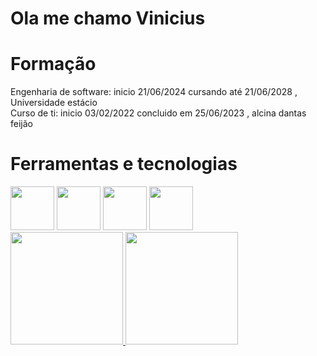
# Ola me chamo Vinicius

<!--
**viniciusxpg/viniciusxpg** is a ✨ _special_ ✨ repository because its `README.md` (this file) appears on your GitHub profile.

Here are some ideas to get you started:

- 🔭 I’m currently working on ...
- 🌱 I’m currently learning ...
- 👯 I’m looking to collaborate on ...
- 🤔 I’m looking for help with ...
- 💬 Ask me about ...
- 📫 How to reach me: ...
- 😄 Pronouns: ...
- ⚡ Fun fact: ...
-->
# Formação
<div padding-bottom="20px">
Engenharia de software:
inicio 21/06/2024 cursando até 21/06/2028 , Universidade estácio
</div>
<div>
Curso de ti:
inicio 03/02/2022 concluido em 25/06/2023 , alcina dantas feijão
</div>


# Ferramentas e tecnologias
<div>
<img width="70px" hegth="70px" src="https://cdn.jsdelivr.net/gh/devicons/devicon@latest/icons/html5/html5-original-wordmark.svg" />
<img width="70px" hegth="70px" src="https://cdn.jsdelivr.net/gh/devicons/devicon@latest/icons/css3/css3-original-wordmark.svg" />
<img width="70px" hegth="70px" src="https://cdn.jsdelivr.net/gh/devicons/devicon@latest/icons/php/php-original.svg" />
<img width="70px" hegth="70px" src="https://cdn.jsdelivr.net/gh/devicons/devicon@latest/icons/mysql/mysql-original-wordmark.svg" />
        </div>  
          

<div>
<a href="https://github.com/seu-usuário-aqui">
<img loading="lazy" height="180em" src="https://github-readme-stats.vercel.app/api/top-langs/?username=viniciusxpg&layout=compact&langs_count=7&theme=dracula"/>
<img loading="lazy" height="180em" src="https://github-readme-stats.vercel.app/api?username=viniciusxpg&show_icons=true&theme=dracula&include_all_commits=true&count_private=true"/>
</div>
